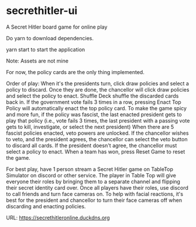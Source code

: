 # secrethitler-ui
A Secret Hitler board game for online play

Do yarn to download dependencies.

yarn start to start the application

Note: Assets are not mine

For now, the policy cards are the only thing implemented. 

Order of play:
When it's the presidents turn, click draw policies and select a policy to discard. Once they are done, the chancellor will click draw policies and select the policy to enact.
Shuffle Deck shuffle the discarded cards back in.
If the government vote fails 3 times in a row, pressing Enact Top Policy will automatically enact the top policy card. To make the game spicy and more fun, if the policy was fascist, the last enacted president gets to play that policy (i.e., vote fails 3 times, the last president with a passing vote gets to kill, investigate, or select the next president)
When there are 5 fascist policies enacted, veto powers are unlocked. If the chancellor wishes to veto, and the president agrees, the chancellor can select the veto button to discard all cards. If the president doesn't agree, the chancellor must select a policy to enact.
When a team has won, press Reset Game to reset the game.

For best play, have 1 person stream a Secret Hitler game on TableTop Simulator on discord or other service. The player in Table Top will give everyone their roles by bringing them to a separate channel and flipping their secret identity card over. Once all players have their roles, use discord to call friends and turn face cameras on. To help with facial reactions, it's best for the president and chancellor to turn their face cameras off when discarding and enacting policies.

URL: https://secrethitleronline.duckdns.org
